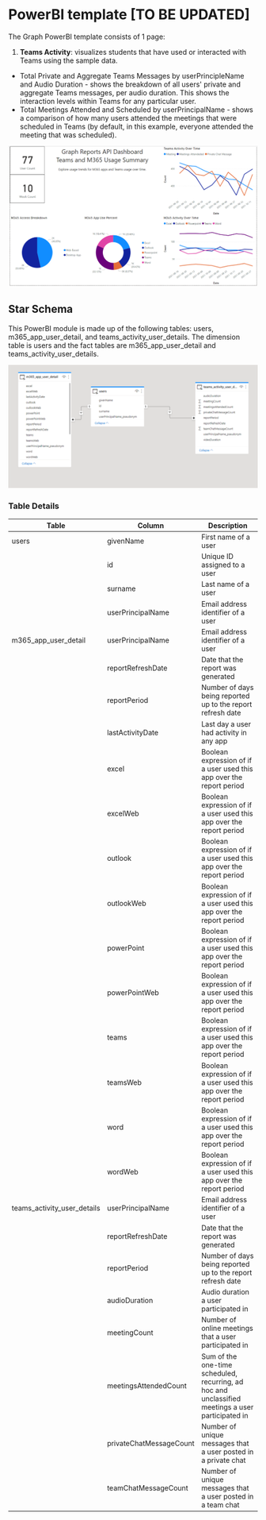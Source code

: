 # PowerBI template [TO BE UPDATED]

The Graph PowerBI template consists of 1 page:

1. <strong> Teams Activity</strong>: visualizes students that have used or interacted with Teams using the sample data.
 - Total Private and Aggregate Teams Messages by userPrincipleName and Audio Duration - shows the breakdown of all users' private and aggregate Teams messages, per audio duration. This shows the interaction levels within Teams for any particular user.
 - Total Meetings Attended and Scheduled by userPrincipalName - shows a comparison of how many users attended the meetings that were scheduled in Teams (by default, in this example, everyone attended the meeting that was scheduled).

![alt text](https://github.com/cstohlmann/oea-graph-api/blob/main/docs/images/Graph%20API%20Example%20Dashboard.PNG)

## Star Schema
This PowerBI module is made up of the following tables: users, m365_app_user_detail, and teams_activity_user_details. The dimension table is users and the fact tables are m365_app_user_detail and teams_activity_user_details.

![alt text](https://github.com/cstohlmann/oea-graph-api/blob/main/docs/images/star%20schema%20for%20Graph%20example.PNG)

### Table Details 
| Table | Column | Description |
| --- | --- | --- |
| users | givenName | First name of a user |
| | id | Unique ID assigned to a user |
| | surname | Last name of a user |
| | userPrincipalName | Email address identifier of a user |
| m365_app_user_detail | userPrincipalName | Email address identifier of a user |
| | reportRefreshDate | Date that the report was generated |
| | reportPeriod | Number of days being reported up to the report refresh date |
| | lastActivityDate | Last day a user had activity in any app |
| | excel | Boolean expression of if a user used this app over the report period |
| | excelWeb | Boolean expression of if a user used this app over the report period |
| | outlook | Boolean expression of if a user used this app over the report period |
| | outlookWeb | Boolean expression of if a user used this app over the report period |
| | powerPoint | Boolean expression of if a user used this app over the report period |
| | powerPointWeb | Boolean expression of if a user used this app over the report period |
| | teams | Boolean expression of if a user used this app over the report period |
| | teamsWeb | Boolean expression of if a user used this app over the report period |
| | word | Boolean expression of if a user used this app over the report period |
| | wordWeb | Boolean expression of if a user used this app over the report period |
| teams_activity_user_details | userPrincipalName | Email address identifier of a user |
| | reportRefreshDate | Date that the report was generated |
| | reportPeriod | Number of days being reported up to the report refresh date |
| | audioDuration | Audio duration a user participated in |
| | meetingCount | Number of online meetings that a user participated in |
| | meetingsAttendedCount | Sum of the one-time scheduled, recurring, ad hoc and unclassified meetings a user participated in |
| | privateChatMessageCount | Number of unique messages that a user posted in a private chat |
| | teamChatMessageCount | Number of unique messages that a user posted in a team chat |

